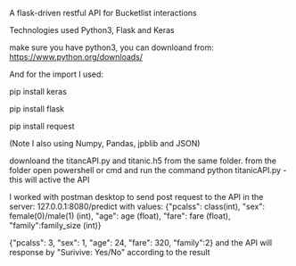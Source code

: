 A flask-driven restful API for Bucketlist interactions

Technologies used
Python3, Flask and Keras

make sure you have python3, you can downloand from:
https://www.python.org/downloads/

And for the import I used:

pip install keras

pip install flask

pip install request 

(Note I also using Numpy, Pandas, jpblib and JSON)

downloand the titancAPI.py and titanic.h5 from the same folder.
from the folder open powershell or cmd and run the command python titanicAPI.py - this will active the API

I worked with postman desktop to send post request to the API in the server:
127.0.0.1:8080/predict 
with values:
{"pcalss": class(int), "sex": female(0)/male(1) (int), "age": age (float), "fare": fare (float), "family":family_size (int)}

{"pcalss": 3, "sex": 1, "age": 24, "fare": 320, "family":2}
and the API will response by "Surivive: Yes/No" according to the result
